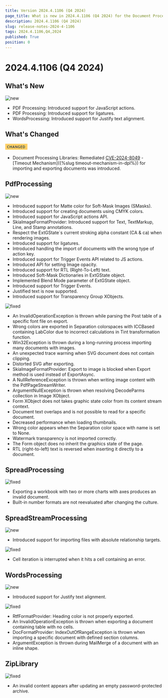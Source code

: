 ```yaml
---
title: Version 2024.4.1106 (Q4 2024)
page_title: What is new in 2024.4.1106 (Q4 2024) for the Document Processing Libraries
description: 2024.4.1106 (Q4 2024)
slug: release-notes-2024-4-1106
tags: 2024.4.1106,Q4,2024
published: True
position: 0
---
```



# 2024.4.1106 (Q4 2024)


## What's New


![new](../images/new.png)

* PDF Processing: Introduced support for JavaScript actions.
* PDF Processing: Introduced support for ligatures.
* WordsProcessing: Introduced support for Justify text alignment.

## What's Changed


![changed](../images/changed.png)

* Document Processing Libraries: Remediated [CVE-2024-8049](https://www.cve.org/CVERecord?id=CVE-2024-8049) - [Timeout Mechanism]({%slug timeout-mechanism-in-dpl%}) for importing and exporting documents was introduced.

## PdfProcessing


![new](../images/new.png)

* Introduced support for Matte color for Soft-Mask Images (SMasks).
* Introduced support for creating documents using CMYK colors.
* Introduced support for JavaScript actions API.
* SkiaImageFormatProvider: Introduced support for Text, TextMarkup, Line, and Stamp annotations.
* Respect the ExtGState`s current stroking alpha constant (CA &amp; ca) when rendering images.
* Introduced support for ligatures.
* Introduced handling the import of documents with the wrong type of action key.
* Introduced support for Trigger Events API related to JS actions.
* Introduced API for setting Image opacity.
* Introduced support for RTL (Right-To-Left) text.
* Introduced Soft-Mask Dictionaries in ExtGState object.
* Implemented Blend Mode parameter of ExtGState object.
* Introduced support for Trigger Events.
* Justified text is now supported.
* Introduced support for Transparency Group XObjects.

![fixed](../images/fixed.png)

* An InvalidOperationException is thrown while parsing the Post table of a specific font file on export.
* Wrong colors are exported in Separation colorspaces with ICCBased containing LabColor due to incorrect calculations in Tint transformation function.
* Win32Exception is thrown during a long-running process importing many documents with images.
* An unexpected trace warning when SVG document does not contain clipping.
* Distorted SVG after exporting.
* SkiaImageFormatProvider: Export to image is blocked when Export method is used instead of ExportAsync.
* A NullReferenceException is thrown when writing image content with the PdfPageStreamWriter.
* ArgumentNullException is thrown when resolving DecodeParms collection in Image XObject.
* Form XObject does not takes graphic state color from its content stream context.
* Document text overlaps and is not possible to read for a specific document.
* Decreased performance when loading thumbnails.
* Wrong color appears when the Separation color space with name is set to None.
* Watermark transparency is not imported correctly.
* The Form object does no inherit the graphics state of the page.
* RTL (right-to-left) text is reversed when inserting it directly to a document.

## SpreadProcessing


![fixed](../images/fixed.png)

* Exporting a workbook with two or more charts with axes produces an invalid document.
* Built-in number formats are not reevaluated after changing the culture.

## SpreadStreamProcessing


![new](../images/new.png)

* Introduced support for importing files with absolute relationship targets.

![fixed](../images/fixed.png)

* Cell iteration is interrupted when it hits a cell containing an error.

## WordsProcessing


![new](../images/new.png)

* Introduced support for Justify text alignment.

![fixed](../images/fixed.png)

* RtfFormatProvider: Heading color is not properly exported.
* An InvalidOperationException is thrown when exporting a document containing table with no cells.
* DocFormatProvider: IndexOutOfRangeException is thrown when importing a specific document with defined section columns.
* ArgumentException is thrown during MailMerge of a document with an inline shape.

## ZipLibrary


![fixed](../images/fixed.png)

* An invalid content appears after updating an empty password-protected archive.

